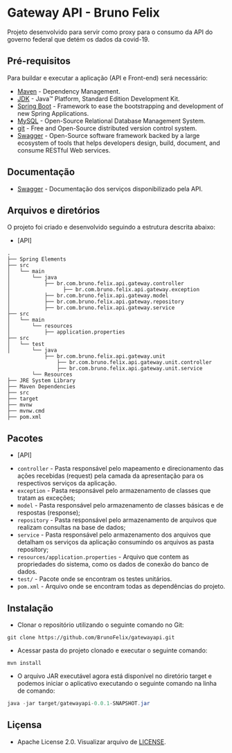 # Gateway API - Bruno Felix
Projeto desenvolvido para servir como proxy para o consumo da API do governo federal que detém os dados da covid-19.

## Pré-requisitos

Para buildar e executar a aplicação (API e Front-end) será necessário:
* 	[Maven](https://maven.apache.org/) - Dependency Management.
* 	[JDK](http://www.oracle.com/technetwork/java/javase/downloads/jdk8-downloads-2133151.html) - Java™ Platform, Standard Edition Development Kit.
* 	[Spring Boot](https://spring.io/projects/spring-boot) - Framework to ease the bootstrapping and development of new Spring Applications.
* 	[MySQL](https://www.mysql.com/) - Open-Source Relational Database Management System.
* 	[git](https://git-scm.com/) - Free and Open-Source distributed version control system.
* 	[Swagger](https://swagger.io/) - Open-Source software framework backed by a large ecosystem of tools that helps developers design, build, document, and consume RESTful Web services.

## Documentação
* 	[Swagger](http://localhost:8080/swagger-ui.html) - Documentação dos serviços disponibilizado pela API.

## Arquivos e diretórios

O projeto foi criado e desenvolvido seguindo a estrutura descrita abaixo:

* 	[API]
```
.
├── Spring Elements
├── src
│   └── main
│       └── java
│           ├── br.com.bruno.felix.api.gateway.controller
│			      ├── br.com.bruno.felix.api.gateway.exception
│           ├── br.com.bruno.felix.api.gateway.model
│           ├── br.com.bruno.felix.api.gateway.repository
│           ├── br.com.bruno.felix.api.gateway.service
├── src
│   └── main
│       └── resources
│           ├── application.properties
├── src
│   └── test
│       └── java
            ├── br.com.bruno.felix.api.gateway.unit
                ├── br.com.bruno.felix.api.gateway.unit.controller
                ├── br.com.bruno.felix.api.gateway.unit.service
        └── Resources
├── JRE System Library
├── Maven Dependencies
├── src
├── target
├── mvnw
├── mvnw.cmd
├── pom.xml

```

## Pacotes

* 	[API]
- `controller` - Pasta responsável pelo mapeamento e direcionamento das ações recebidas (request) pela camada da apresentação para os respectivos serviços da aplicação.
- `exception` - Pasta responsável pelo armazenamento de classes que tratam as exceções;
- `model` - Pasta responsável pelo armazenamento de classes básicas e de respostas (response);
- `repository` - Pasta responsável pelo armazenamento de arquivos que realizam consultas na base de dados;
- `service` - Pasta responsável pelo armazenamento dos arquivos que detalham os serviços da aplicação consumindo os arquivos as pasta repository;
- `resources/application.properties` - Arquivo que contem as propriedades do sistema, como os dados de conexão do banco de dados.
- `test/` - Pacote onde se encontram os testes unitários.
- `pom.xml` - Arquivo onde se encontram todas as dependências do projeto.

## Instalação

* Clonar o repositório utilizando o seguinte comando no Git: 

```git
git clone https://github.com/BrunoFelix/gatewayapi.git
```

* Acessar pasta do projeto clonado e executar o seguinte comando:

```git
mvn install
```

* O arquivo JAR executável agora está disponível no diretório target e podemos iniciar o aplicativo executando o seguinte comando na linha de comando:

```java
java -jar target/gatewayapi-0.0.1-SNAPSHOT.jar
```

## Liçensa
* 	Apache License 2.0. Visualizar arquivo de [LICENSE](https://github.com/BrunoFelix/gatewayapi/blob/master/LICENSE).
